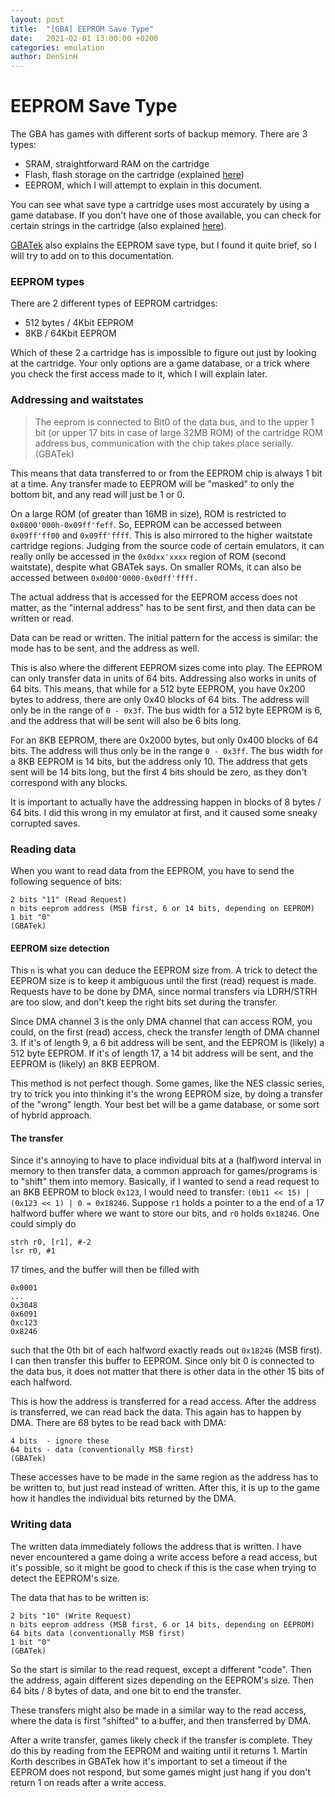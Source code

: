 ```yaml
---
layout: post
title:  "[GBA] EEPROM Save Type"
date:   2021-02-01 13:00:00 +0200
categories: emulation
author: DenSinH
---
```


# EEPROM Save Type

The GBA has games with different sorts of backup memory. There are 3 types:
  - SRAM, straightforward RAM on the cartridge
  - Flash, flash storage on the cartridge (explained [here](https://dillonbeliveau.com/2020/06/05/GBA-FLASH.html))
  - EEPROM, which I will attempt to explain in this document.

You can see what save type a cartridge uses most accurately by using a game database. If you don't have one of those available, you can check for certain strings in the cartridge (also explained [here](https://dillonbeliveau.com/2020/06/05/GBA-FLASH.html)).

[GBATek](http://problemkaputt.de/gbatek.htm#gbacartbackupeeprom) also explains the EEPROM save type, but I found it quite brief, so I will try to add on to this documentation.

### EEPROM types

There are 2 different types of EEPROM cartridges:
  - 512 bytes / 4Kbit EEPROM
  - 8KB / 64Kbit EEPROM

Which of these 2 a cartridge has is impossible to figure out just by looking at the cartridge. Your only options are a game database, or a trick where you check the first access made to it, which I will explain later.

### Addressing and waitstates

> The eeprom is connected to Bit0 of the data bus, and to the upper 1 bit (or upper 17 bits in case of large 32MB ROM) of the cartridge ROM address bus, communication with the chip takes place serially. (GBATek)

This means that data transferred to or from the EEPROM chip is always 1 bit at a time. Any transfer made to EEPROM will be "masked" to only the bottom bit, and any read will just be 1 or 0.

On a large ROM (of greater than 16MB in size), ROM is restricted to `0x0800'000h-0x09ff'feff`. So, EEPROM can be accessed between `0x09ff'ff00` and `0x09ff'ffff`. This is also mirrored to the higher waitstate cartridge regions. Judging from the source code of certain emulators, it can really onlly be accessed in the `0x0dxx'xxxx` region of ROM (second waitstate), despite what GBATek says. On smaller ROMs, it can also be accessed between `0x0d00'0000-0x0dff'ffff.`

The actual address that is accessed for the EEPROM access does not matter, as the "internal address" has to be sent first, and then data can be written or read.

Data can be read or written. The initial pattern for the access is similar: the mode has to be sent, and the address as well.

This is also where the different EEPROM sizes come into play. The EEPROM can only transfer data in units of 64 bits. Addressing also works in units of 64 bits. This means, that while for a 512 byte EEPROM, you have 0x200 bytes to address, there are only 0x40 blocks of 64 bits. The address will only be in the range of `0 - 0x3f`. The bus width for a 512 byte EEPROM is 6, and the address that will be sent will also be 6 bits long.

For an 8KB EEPROM, there are 0x2000 bytes, but only 0x400 blocks of 64 bits. The address will thus only be in the range `0 - 0x3ff`. The bus width for a 8KB EEPROM is 14 bits, but the address only 10. The address that gets sent will be 14 bits long, but the first 4 bits should be zero, as they don't correspond with any blocks.

It is important to actually have the addressing happen in blocks of 8 bytes / 64 bits. I did this wrong in my emulator at first, and it caused some sneaky corrupted saves.

### Reading data

When you want to read data from the EEPROM, you have to send the following sequence of bits:
```
2 bits "11" (Read Request)
n bits eeprom address (MSB first, 6 or 14 bits, depending on EEPROM)
1 bit "0"
(GBATek)
```

#### EEPROM size detection
This `n` is what you can deduce the EEPROM size from. A trick to detect the EEPROM size is to keep it ambiguous until the first (read) request is made. Requests have to be done by DMA, since normal transfers via LDRH/STRH are too slow, and don't keep the right bits set during the transfer.

Since DMA channel 3 is the only DMA channel that can access ROM, you could, on the first (read) access, check the transfer length of DMA channel 3. If it's of length 9, a 6 bit address will be sent, and the EEPROM is (likely) a 512 byte EEPROM. If it's of length 17, a 14 bit address will be sent, and the EEPROM is (likely) an 8KB EEPROM.

This method is not perfect though. Some games, like the NES classic series, try to trick you into thinking it's the wrong EEPROM size, by doing a transfer of the "wrong" length. Your best bet will be a game database, or some sort of hybrid approach.

#### The transfer

Since it's annoying to have to place individual bits at a (half)word interval in memory to then transfer data, a common approach for games/programs is to "shift" them into memory. Basically, if I wanted to send a read request to an 8KB EEPROM to block `0x123`, I would need to transfer: `(0b11 << 15) | (0x123 << 1) | 0 = 0x18246`. Suppose `r1` holds a pointer to a the end of a 17 halfword buffer where we want to store our bits, and `r0` holds `0x18246`. One could simply do
```ARMASM
strh r0, [r1], #-2
lsr r0, #1
```
17 times, and the buffer will then be filled with
```
0x0001
...
0x3048
0x6091
0xc123
0x8246
```
such that the 0th bit of each halfword exactly reads out `0x18246` (MSB first). I can then transfer this buffer to EEPROM. Since only bit 0 is connected to the data bus, it does not matter that there is other data in the other 15 bits of each halfword.

This is how the address is transferred for a read access. After the address is transferred, we can read back the data. This again has to happen by DMA. There are 68 bytes to be read back with DMA:
```
4 bits  - ignore these
64 bits - data (conventionally MSB first)
(GBATek)
```
These accesses have to be made in the same region as the address has to be written to, but just read instead of written. After this, it is up to the game how it handles the individual bits returned by the DMA.

### Writing data

The written data immediately follows the address that is written. I have never encountered a game doing a write access before a read access, but it's possible, so it might be good to check if this is the case when trying to detect the EEPROM's size.

The data that has to be written is:
```
2 bits "10" (Write Request)
n bits eeprom address (MSB first, 6 or 14 bits, depending on EEPROM)
64 bits data (conventionally MSB first)
1 bit "0"
(GBATek)
```
So the start is similar to the read request, except a different "code". Then the address, again different sizes depending on the EEPROM's size. Then 64 bits / 8 bytes of data, and one bit to end the transfer.

These transfers might also be made in a similar way to the read access, where the data is first "shifted" to a buffer, and then transferred by DMA.

After a write transfer, games likely check if the transfer is complete. They do this by reading from the EEPROM and waiting until it returns 1. Martin Korth describes in GBATek how it's important to set a timeout if the EEPROM does not respond, but some games might just hang if you don't return 1 on reads after a write access.
